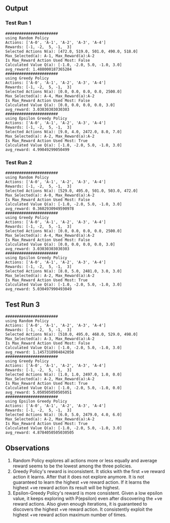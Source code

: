## Output

### Test Run 1
```
#######################
using Random Policy
Actions: ['A-0', 'A-1', 'A-2', 'A-3', 'A-4']
Rewards: [-1, -2,  5, -1,  3]
Selected Actions N(a): [472.0, 519.0, 501.0, 490.0, 518.0]
Max_Selected(a): A-1, Max_Reward(a):A-2
Is Max_Reward Action Used Most: False
Calculated Value Q(a): [-1.0, -2.0, 5.0, -1.0, 3.0]       
avg_reward: 1.488000187365284
#######################
using Greedy Policy
Actions: ['A-0', 'A-1', 'A-2', 'A-3', 'A-4']       
Rewards: [-1, -2,  5, -1,  3]
Selected Actions N(a): [0.0, 0.0, 0.0, 0.0, 2500.0]
Max_Selected(a): A-4, Max_Reward(a):A-2
Is Max_Reward Action Used Most: False
Calculated Value Q(a): [0.0, 0.0, 0.0, 0.0, 3.0]   
avg_reward: 3.03030303030303
#######################
using Epsilon Greedy Policy
Actions: ['A-0', 'A-1', 'A-2', 'A-3', 'A-4']       
Rewards: [-1, -2,  5, -1,  3]
Selected Actions N(a): [9.0, 4.0, 2472.0, 8.0, 7.0]
Max_Selected(a): A-2, Max_Reward(a):A-2
Is Max_Reward Action Used Most: True
Calculated Value Q(a): [-1.0, -2.0, 5.0, -1.0, 3.0]
avg_reward: 4.99049299050499
```

### Test Run 2
```
#######################
using Random Policy
Actions: ['A-0', 'A-1', 'A-2', 'A-3', 'A-4']
Rewards: [-1, -2,  5, -1,  3]
Selected Actions N(a): [529.0, 495.0, 501.0, 503.0, 472.0]
Max_Selected(a): A-0, Max_Reward(a):A-2
Is Max_Reward Action Used Most: False
Calculated Value Q(a): [-1.0, -2.0, 5.0, -1.0, 3.0]       
avg_reward: 0.3602930949590978
#######################
using Greedy Policy
Actions: ['A-0', 'A-1', 'A-2', 'A-3', 'A-4']       
Rewards: [-1, -2,  5, -1,  3]
Selected Actions N(a): [0.0, 0.0, 0.0, 0.0, 2500.0]
Max_Selected(a): A-4, Max_Reward(a):A-2
Is Max_Reward Action Used Most: False
Calculated Value Q(a): [0.0, 0.0, 0.0, 0.0, 3.0]   
avg_reward: 3.03030303030303
#######################
using Epsilon Greedy Policy
Actions: ['A-0', 'A-1', 'A-2', 'A-3', 'A-4']       
Rewards: [-1, -2,  5, -1,  3]
Selected Actions N(a): [8.0, 5.0, 2481.0, 3.0, 3.0]
Max_Selected(a): A-2, Max_Reward(a):A-2
Is Max_Reward Action Used Most: True
Calculated Value Q(a): [-1.0, -2.0, 5.0, -1.0, 3.0]
avg_reward: 5.030497990493049
```

## Test Run 3
```
#######################
using Random Policy
Actions: ['A-0', 'A-1', 'A-2', 'A-3', 'A-4']
Rewards: [-1, -2,  5, -1,  3]
Selected Actions N(a): [510.0, 495.0, 468.0, 529.0, 498.0]
Max_Selected(a): A-3, Max_Reward(a):A-2
Is Max_Reward Action Used Most: False
Calculated Value Q(a): [-1.0, -2.0, 5.0, -1.0, 3.0]
avg_reward: 1.1457318984842058
#######################
using Greedy Policy
Actions: ['A-0', 'A-1', 'A-2', 'A-3', 'A-4']
Rewards: [-1, -2,  5, -1,  3]
Selected Actions N(a): [1.0, 1.0, 2497.0, 1.0, 0.0]
Max_Selected(a): A-2, Max_Reward(a):A-2
Is Max_Reward Action Used Most: True
Calculated Value Q(a): [-1.0, -2.0, 5.0, -1.0, 0.0]
avg_reward: 5.050505050505051
#######################
using Epsilon Greedy Policy
Actions: ['A-0', 'A-1', 'A-2', 'A-3', 'A-4']
Rewards: [-1, -2,  5, -1,  3]
Selected Actions N(a): [6.0, 5.0, 2479.0, 4.0, 6.0]
Max_Selected(a): A-2, Max_Reward(a):A-2
Is Max_Reward Action Used Most: True
Calculated Value Q(a): [-1.0, -2.0, 5.0, -1.0, 3.0]
avg_reward: 4.8784050505030505
```

## Observations
1. Random Policy explores all actions more or less equally and average reward seems to be the lowest among the three policies.
2. Greedy Policy's reward is inconsistent. It sticks with the first +ve reward action it learns. After that it does not explore anymore. It is not guaranteed to learn the highest +ve reward action. If it learns the highest +ve reward action its result will be highest.
3. Epsilon-Greedy Policy's reward is more consistent. Given a low epsilon value, it keeps exploring with P(epsilon) even after discovering the +ve reward actions. Also given enough iterations, it is guaranteed to discovers the highest +ve reward action. It consistently exploit the highest +ve reward action maximum number of times.
